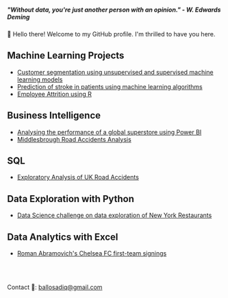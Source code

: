 ##### "Without data, you're just another person with an opinion." - W. Edwards Deming
👋 Hello there! Welcome to my GitHub profile. I'm thrilled to have you here.

## Machine Learning Projects
* [Customer segmentation using unsupervised and supervised machine learning models](https://github.com/sa-diq/customer-segmentation)
* [Prediction of stroke in patients using machine learning algorithms](https://github.com/sa-diq/Stroke-Prediction)
* [Employee Attrition using R](https://github.com/sa-diq/employee_attrition)

## Business Intelligence
* [Analysing the performance of a global superstore using Power BI](https://github.com/sa-diq/Global_superstore_analytics)
* [Middlesbrough Road Accidents Analysis](https://github.com/sa-diq/Middlesbrough-Accident-Analysis)

## SQL
* [Exploratory Analysis of UK Road Accidents](https://github.com/sa-diq/UK-Accident-Analysis/tree/main)
## Data Exploration with Python
* [Data Science challenge on data exploration of New York Restaurants](https://github.com/sa-diq/DASL-3/blob/main/DASL%20Challenge%203.ipynb)

## Data Analytics with Excel
* [Roman Abramovich's Chelsea FC first-team signings](https://github.com/sa-diq/abramovich-signings)

<br>
<br>



Contact 📩: ballosadiq@gmail.com

